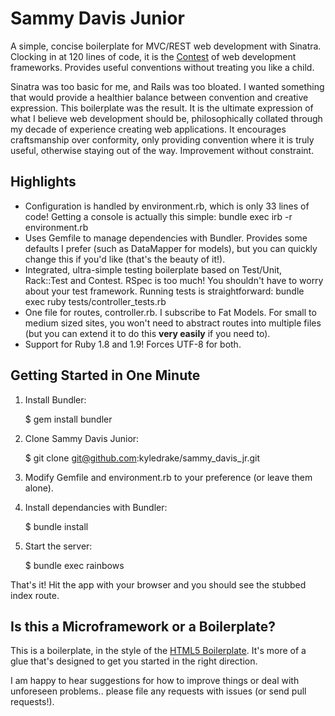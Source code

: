 Sammy Davis Junior
==================

A simple, concise boilerplate for MVC/REST web development with Sinatra. Clocking in at 120 lines of code, it is the [Contest](http://blog.citrusbyte.com/2009/05/19/introducing-contest) of web development frameworks. Provides useful conventions without treating you like a child.

Sinatra was too basic for me, and Rails was too bloated. I wanted something that would provide a healthier balance between convention and creative expression. This boilerplate was the result. It is the ultimate expression of what I believe web development should be, philosophically collated through my decade of experience creating web applications. It encourages craftsmanship over conformity, only providing convention where it is truly useful, otherwise staying out of the way. Improvement without constraint.


Highlights
----------

* Configuration is handled by environment.rb, which is only 33 lines of code! Getting a console is actually this simple: bundle exec irb -r environment.rb
* Uses Gemfile to manage dependencies with Bundler. Provides some defaults I prefer (such as DataMapper for models), but you can quickly change this if you'd like (that's the beauty of it!).
* Integrated, ultra-simple testing boilerplate based on Test/Unit, Rack::Test and Contest. RSpec is too much! You shouldn't have to worry about your test framework. Running tests is straightforward: bundle exec ruby tests/controller\_tests.rb
* One file for routes, controller.rb. I subscribe to Fat Models. For small to medium sized sites, you won't need to abstract routes into multiple files (but you can extend it to do this __very easily__ if you need to).
* Support for Ruby 1.8 and 1.9! Forces UTF-8 for both.

Getting Started in One Minute
-----------------------------

1) Install Bundler:

    $ gem install bundler

2) Clone Sammy Davis Junior:

    $ git clone git@github.com:kyledrake/sammy_davis_jr.git

3) Modify Gemfile and environment.rb to your preference (or leave them alone).

4) Install dependancies with Bundler:

    $ bundle install

5) Start the server:

    $ bundle exec rainbows

That's it! Hit the app with your browser and you should see the stubbed index route.


Is this a Microframework or a Boilerplate?
------------------------------------------

This is a boilerplate, in the style of the [HTML5 Boilerplate](http://html5boilerplate.com). It's more of a glue that's designed to get you started in the right direction.

I am happy to hear suggestions for how to improve things or deal with unforeseen problems.. please file any requests with issues (or send pull requests!).

